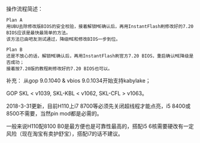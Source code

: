 操作流程简述：

    Plan A
    用UBU去除修改版BIOS的安全校验，接着解锁ME确认后，再用InstantFlash刷修改好的7.20 BIOS应该是最快最简单的方法。
    该方法已由吧友测试通过，降级ME和修改BIOS一步到位。

    Plan B
    还是不放心的话，解锁ME确认后，再用InstantFlash刷官方7.20 BIOS，重启确认ME降级是否成功；
    接着按7.20版的教程刷修改好的7.20 BIOS也可以。


补充：
从gop 9.0.1040 & vbios 9.0.1034开始支持kabylake；

GOP SKL < v1039, SKL-KBL < v1062, SKL-CFL > v1063。

2018-3-31更新，目前H110上i7 8700等必须先关闭超线程才能点亮，i5 8400或8500不需要，当然pin mod都是必需的。

一般来说H110配8100 B0是最方便也是可靠性最高的，搭配i5 6核需要硬改有一定风险（现在淘宝有卖护舒宝），搭配i7的话不建议。
